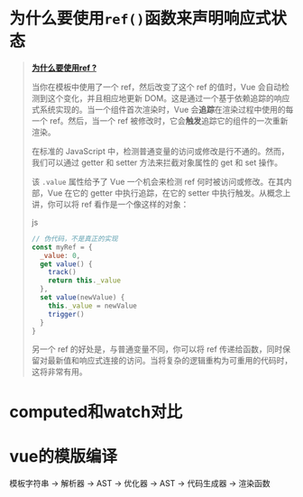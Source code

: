# 为什么要使用`ref()`函数来声明响应式状态

> **[为什么要使用ref ?](https://cn.vuejs.org/guide/essentials/reactivity-fundamentals.html#why-refs)**
>
> 当你在模板中使用了一个 ref，然后改变了这个 ref 的值时，Vue 会自动检测到这个变化，并且相应地更新 DOM。这是通过一个基于依赖追踪的响应式系统实现的。当一个组件首次渲染时，Vue 会**追踪**在渲染过程中使用的每一个 ref。然后，当一个 ref 被修改时，它会**触发**追踪它的组件的一次重新渲染。
>
> 在标准的 JavaScript 中，检测普通变量的访问或修改是行不通的。然而，我们可以通过 getter 和 setter 方法来拦截对象属性的 get 和 set 操作。
>
> 该 `.value` 属性给予了 Vue 一个机会来检测 ref 何时被访问或修改。在其内部，Vue 在它的 getter 中执行追踪，在它的 setter 中执行触发。从概念上讲，你可以将 ref 看作是一个像这样的对象：
>
> js
>
> ```js
> // 伪代码，不是真正的实现
> const myRef = {
>   _value: 0,
>   get value() {
>     track()
>     return this._value
>   },
>   set value(newValue) {
>     this._value = newValue
>     trigger()
>   }
> }
> ```
>
> 另一个 ref 的好处是，与普通变量不同，你可以将 ref 传递给函数，同时保留对最新值和响应式连接的访问。当将复杂的逻辑重构为可重用的代码时，这将非常有用。



# computed和watch对比



# vue的模版编译

模板字符串 -> 解析器 -> AST -> 优化器 -> AST -> 代码生成器 -> 渲染函数

